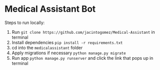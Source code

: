 # Medical Assistant Bot

Steps to run locally:
1. Run `git clone https://github.com/jacintogomez/Medical-Assistant` in terminal
2. Install dependencies `pip install -r requirements.txt`
3. cd into the `medicalassistant` folder
3. Apply migrations if necessary `python manage.py migrate` 
4. Run app `python manage.py runserver` and click the link that pops up in terminal
